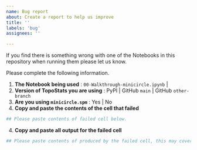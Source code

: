 ```yaml
---
name: Bug report
about: Create a report to help us improve
title: ''
labels: 'bug'
assignees: ''

---
```


If you find there is something wrong with one of the Notebooks in this repository when running them please let us know.

Please complete the following information.

1. **The Notebook being used** : `00-Walkthrough-minicircle.ipynb` |
2. **Version of TopoStats you are using** : PyPI | GitHub `main` | GitHub `other-branch`
2. **Are you using `minicircle.spm`** : Yes | No
3. **Copy and paste the contents of the cell that failed**

``` python
## Please paste contents of failed cell below.

```

4. **Copy and paste all output for the failed cell**

``` python
## Please paste contents of produced by the failed cell, this may cover many lines, please include everything.

```
